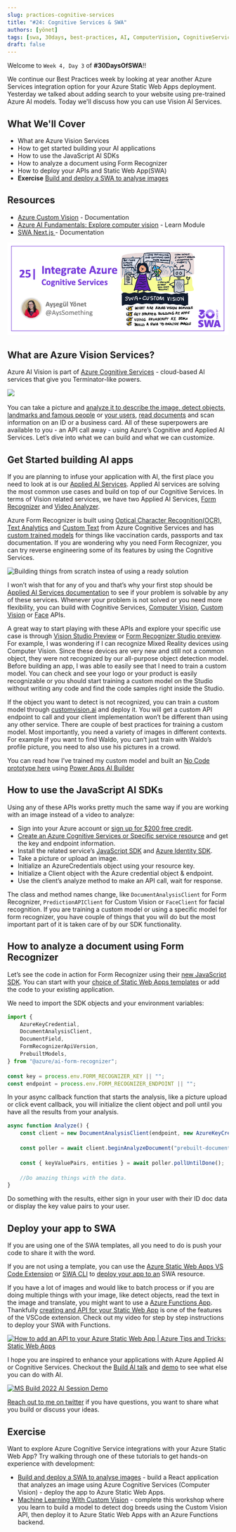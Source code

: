 ```yaml
---
slug: practices-cognitive-services
title: "#24: Cognitive Services & SWA"
authors: [yönet]
tags: [swa, 30days, best-practices, AI, ComputerVision, CognitiveServices]
draft: false
---
```


<head>
  <meta name="twitter:url" content="https://www.azurestaticwebapps.dev/blog/practices-cognitive-services" />
  <meta name="twitter:title" content="#24: Custom Vision & SWA" />
  <meta name="twitter:description" content="Join @AysSomething as we kick off 'Best Practices' week on #30DaysOfSWA with a discussion on adding AI capabilities to @AzureStatic Apps using Cognitive Services!" />
  <meta name="twitter:image" content="https://www.azurestaticwebapps.dev/assets/images/24-banner.png" />
  <meta name="twitter:card" content="summary_large_image" />
  <meta name="twitter:creator" content="@nitya" />
  <meta name="twitter:site" content="@AzureStaticApps" /> 
  <link rel="canonical" href="https://www.azurestaticwebapps.dev/blog/practices-cognitive-services" />
</head>

Welcome to `Week 4, Day 3` of **#30DaysOfSWA**!!

We continue our Best Practices week by looking at year another Azure Services integration option for your Azure Static Web Apps deployment. Yesterday we talked about adding search to your website using pre-trained Azure AI models. Today we'll discuss how you can use Vision AI Services.

## What We'll Cover

-   What are Azure Vision Services
-   How to get started building your AI applications
-   How to use the JavaScript AI SDKs
-   How to analyze a document using Form Recognizer
-   How to deploy your APIs and Static Web App(SWA)
-   **Exercise** [Build and deploy a SWA to analyse images](https://docs.microsoft.com/samples/azure-samples/js-e2e-client-cognitive-services/build-and-deploy-a-static-web-app-to-azure/?WT.mc_id=javascript-68057-ayyonet)

## Resources

* [Azure Custom Vision](https://aka.ms/AzureCustomVision) - Documentation
* [Azure AI Fundamentals: Explore computer vision](https://docs.microsoft.com/en-us/learn/paths/explore-computer-vision-microsoft-azure/?WT.mc_id=javascript-68057-ayyonet) - Learn Module
* [SWA Next.js ](https://docs.microsoft.com/azure/static-web-apps/deploy-nextjs?WT.mc_id=javascript-68057-ayyonet) - Documentation


![](../static/img/series/24-banner.png)



## What are Azure Vision Services?

Azure AI Vision is part of [Azure Cognitive Services](https://docs.microsoft.com/azure/cognitive-services/what-are-cognitive-services?WT.mc_id=javascript-57623-ayyonet) - cloud-based AI services that give you Terminator-like powers.

![](https://media.giphy.com/media/NHUaA15Nk910hFczxu/giphy.gif)

You can take a picture and [analyze it to describe the image, detect objects, landmarks and famous people](https://docs.microsoft.com/azure/cognitive-services/computer-vision/quickstarts-sdk/image-analysis-client-library?tabs=visual-studio&pivots=programming-language-javascript&WT.mc_id=javascript-57623-ayyonet) or [your users](https://docs.microsoft.com/azure/cognitive-services/face/build-enrollment-app?tabs=android&WT.mc_id=javascript-57623-ayyonet), [read documents](https://docs.microsoft.com/azure/cognitive-services/computer-vision/quickstarts-sdk/client-library?tabs=visual-studio&pivots=programming-language-javascript&WT.mc_id=javascript-57623-ayyonet) and scan information on an ID or a business card. All of these superpowers are available to you - an API call away - using Azure’s Cognitive and Applied AI Services. Let’s dive into what we can build and what we can customize.

## Get Started building AI apps

If you are planning to infuse your application with AI, the first place you need to look at is our [Applied AI Services](https://docs.microsoft.com/azure/applied-ai-services/?WT.mc_id=javascript-57623-ayyonet). Applied AI services are solving the most common use cases and build on top of our Cognitive Services. In terms of Vision related services, we have two Applied AI Services, [Form Recognizer](https://docs.microsoft.com/azure/applied-ai-services/form-recognizer/?WT.mc_id=javascript-57623-ayyonet) and [Video Analyzer](https://docs.microsoft.com/azure/azure-video-analyzer/?WT.mc_id=javascript-57623-ayyonet).

Azure Form Recognizer is built using [Optical Character Recognition(OCR)](https://docs.microsoft.com/azure/cognitive-services/computer-vision/overview-ocr?WT.mc_id=javascript-57623-ayyonet), [Text Analytics](https://docs.microsoft.com/azure/cognitive-services/language-service/overview?WT.mc_id=javascript-57623-ayyonet) and [Custom Text](https://docs.microsoft.com/azure/cognitive-services/language-service/custom-text-classification/overview?WT.mc_id=javascript-57623-ayyonet) from Azure Cognitive Services and has [custom trained models](https://docs.microsoft.com/azure/applied-ai-services/form-recognizer/concept-custom?WT.mc_id=javascript-57623-ayyonet) for things like vaccination cards, passports and tax documentation. If you are wondering why you need Form Recognizer, you can try reverse engineering some of its features by using the Cognitive Services.

![Building things from scratch instea of using a ready solution](https://media.giphy.com/media/tH2Ur5u1wpfPDNHhgm/giphy.gif)

I won’t wish that for any of you and that’s why your first stop should be [Applied AI Services documentation](https://docs.microsoft.com/azure/applied-ai-services/?WT.mc_id=javascript-57623-ayyonet) to see if your problem is solvable by any of these services. Whenever your problem is not solved or you need more flexibility, you can build with Cognitive Services, [Computer Vision](https://docs.microsoft.com/azure/cognitive-services/computer-vision/overview-image-analysis?WT.mc_id=javascript-57623-ayyonet), [Custom Vision](https://docs.microsoft.com/azure/cognitive-services/custom-vision-service/?WT.mc_id=javascript-57623-ayyonet) or [Face](https://docs.microsoft.com/azure/cognitive-services/face/overview?WT.mc_id=javascript-57623-ayyonet) APIs.

A great way to start playing with these APIs and explore your specific use case is through [Vision Studio Preview](https://preview.vision.azure.com/) or [Form Recognizer Studio preview](https://formrecognizer.appliedai.azure.com/studio). For example, I was wondering if I can recognize Mixed Reality devices using Computer Vision. Since these devices are very new and still not a common object, they were not recognized by our all-purpose object detection model. Before building an app, I was able to easily see that I need to train a custom model. You can check and see your logo or your product is easily recognizable or you should start training a custom model on the Studio without writing any code and find the code samples right inside the Studio.

If the object you want to detect is not recognized, you can train a custom model through [customvision.ai](customvision.ai) and deploy it. You will get a custom API endpoint to call and your client implementation won’t be different than using any other service. There are couple of best practices for training a custom model. Most importantly, you need a variety of images in different contexts. For example if you want to find Waldo, you can’t just train with Waldo’s profile picture, you need to also use his pictures in a crowd.

You can read how I’ve trained my custom model and built an [No Code prototype here](https://medium.com/microsoftazure/no-code-ai-app-with-azure-cognitive-services-custom-vision-and-power-apps-ca47c019dcd0) using [Power Apps AI Builder](https://docs.microsoft.com/ai-builder/overview?WT.mc_id=javascript-57623-ayyonet)

## How to use the JavaScript AI SDKs

Using any of these APIs works pretty much the same way if you are working with an image instead of a video to analyze:

-   Sign into your Azure account or [sign up for $200 free credit](https://azure.microsoft.com/free/?WT.mc_id=javascript-57623-ayyonet).
-   [Create an Azure Cognitive Services or Specific service resource](https://docs.microsoft.com/en-us/azure/cognitive-services/cognitive-services-apis-create-account?WT.mc_id=javascript-57623-ayyonet) and get the key and endpoint information.
-   Install the related service’s [JavaScript SDK](https://www.npmjs.com/~azure-sdk) and [Azure Identity SDK](https://www.npmjs.com/package/@azure/identity).
-   Take a picture or upload an image.
-   Initialize an AzureCredentials object using your resource key.
-   Initialize a Client object with the Azure credential object & endpoint.
-   Use the client’s analyze method to make an API call, wait for response.

The class and method names change, like `DocumentAnalysisClient` for Form Recognizer, `PredictionAPIClient` for Custom Vision or `FaceClient` for facial recognition. If you are training a custom model or using a specific model for form recognizer, you have couple of things that you will do but the most important part of it is taken care of by our SDK functionality.

## How to analyze a document using Form Recognizer

Let’s see the code in action for Form Recognizer using their [new JavaScript SDK](https://www.npmjs.com/package/@azure/ai-form-recognizer/v/4.0.0-beta.3). You can start with your [choice of Static Web Apps templates](https://github.com/staticwebdev) or add the code to your existing application.

We need to import the SDK objects and your environment variables:

```javascript
import {
	AzureKeyCredential,
	DocumentAnalysisClient,
	DocumentField,
	FormRecognizerApiVersion,
	PrebuiltModels,
} from "@azure/ai-form-recognizer";

const key = process.env.FORM_RECOGNIZER_KEY || "";
const endpoint = process.env.FORM_RECOGNIZER_ENDPOINT || "";
```

In your async callback function that starts the analysis, like a picture upload or click event callback, you will initialize the client object and poll until you have all the results from your analysis.

```javascript
async function Analyze() {
	const client = new DocumentAnalysisClient(endpoint, new AzureKeyCredential(key));

	const poller = await client.beginAnalyzeDocument("prebuilt-document", formUrl);

	const { keyValuePairs, entities } = await poller.pollUntilDone();

	//Do amazing things with the data.
}
```

Do something with the results, either sign in your user with their ID doc data or display the key value pairs to your user.

## Deploy your app to SWA

If you are using one of the SWA templates, all you need to do is push your code to share it with the word.

If you are not using a template, you can use the [Azure Static Web Apps VS Code Extension](https://marketplace.visualstudio.com/items?itemName=ms-azuretools.vscode-azurestaticwebapps) or [SWA CLI](https://github.com/Azure/static-web-apps-cli) to [deploy your app to an](https://docs.microsoft.com/azure/static-web-apps/deploy-nextjs?WT.mc_id=javascript-57623-ayyonet) SWA resource.

If you have a lot of images and would like to batch process or if you are doing multiple things with your image, like detect objects, read the text in the image and translate, you might want to use a [Azure Functions App](https://docs.microsoft.com/azure/azure-functions/?WT.mc_id=javascript-57623-ayyonet). Thankfully [creating and API for your Static Web App](https://docs.microsoft.com/azure/static-web-apps/functions-bring-your-own?WT.mc_id=javascript-57623-ayyonet) is one of the features of the VSCode extension.
Check out my video for step by step instructions to deploy your SWA with Functions.

[![How to add an API to your Azure Static Web App | Azure Tips and Tricks: Static Web Apps](https://img.youtube.com/vi/VzML-6DClVU/0.jpg)](https://youtu.be/VzML-6DClVU)

I hope you are inspired to enhance your applications with Azure Applied AI or Cognitive Services. Checkout the [Build AI talk](https://aka.ms/MSBuild2022) and [demo](https://github.com/Azure-Samples/papiro) to see what else you can do with AI.

[![MS Build 2022 AI Session Demo](https://media.giphy.com/media/YSsOvebCkyeglsqsaQ/giphy.gif)](https://youtu.be/L10-LnbXxEo)

[Reach out to me on twitter](https://twitter.com/AysSomething) if you have questions, you want to share what you build or discuss your ideas.


## Exercise

Want to explore Azure Cognitive Service integrations with your Azure Static Web App? Try walking through one of these tutorials to get hands-on experience with development:
 * [Build and deploy a SWA to analyse images](https://docs.microsoft.com/samples/azure-samples/js-e2e-client-cognitive-services/build-and-deploy-a-static-web-app-to-azure/?WT.mc_id=javascript-68057-ayyonet) - build a React application that analyzes an image using Azure Cognitive Services (Computer Vision) - deploy the app to Azure Static Web Apps.
 * [Machine Learning With Custom Vision](http://aka.ms/ws-customvision) - complete this workshop where you learn to build a model to detect dog breeds using the Custom Vision API, then deploy it to Azure Static Web Apps with an Azure Functions backend.